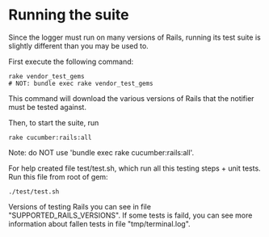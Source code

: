 Running the suite
=================

Since the logger must run on many versions of Rails, running its test suite is slightly different than you may be used to.

First execute the following command:

    rake vendor_test_gems
    # NOT: bundle exec rake vendor_test_gems

This command will download the various versions of Rails that the notifier must be tested against.

Then, to start the suite, run

    rake cucumber:rails:all

Note: do NOT use 'bundle exec rake cucumber:rails:all'.

For help created file test/test.sh, which run all this testing steps + unit tests. Run this file from root of gem:

    ./test/test.sh
    
Versions of testing Rails you can see in file "SUPPORTED_RAILS_VERSIONS". If some tests is faild, you can see 
more information about fallen tests in file "tmp/terminal.log".
